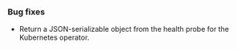 ### Bug fixes

- Return a JSON-serializable object from the health probe for the Kubernetes operator.
